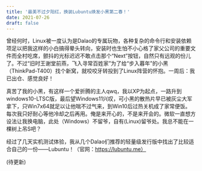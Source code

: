```yaml
---
title: '最美不过夕阳红，换装Lubuntu焕发小黑第二春！'
date: 2021-07-26
draft: false
---
```


曾经何时，Linux被一度认为是Dalao的专属玩物，<!--more-->各种复杂的命令行和安装依赖项足以把我这样的小白搞得晕头转向，安装时也生怕不小心格了家父公司的重要文件而全村吃席，颤抖的光标迟迟不敢点击那个“Next”按钮，自然只有远观的份儿了。不过“旧时王谢堂前燕，飞入寻常百姓家”为了给“步入暮年”的小黑（ThinkPad-T400）找个新窝，就咬咬牙转投到了Linux阵营的怀抱。一周后：我已出仓、感觉良好！

真苦了我的小黑，有这样一个爱折腾的主人qwq，我以XP为起点，一路升到windows10-LTSC版，最后望Windows11兴叹，可小黑的散热片早已被灰尘大军拿下，只Win7x64就足以让他喘不过气来，到Win10后过热关机成了家常便饭。每次我只好耐心等他冷却之后再用。俺是来开心的，不是来开会的。微软一直想方设法让我换电脑，此处（Windows）不留爷，自有(Linux)留爷处。我总不能在一棵树上吊S吧？

经过了几天实机测试体验，我从几个Dalao们推荐的轻量级发行版中找出了比较适合自己的一份——Lubuntu！（官网：https://lubuntu.me）

(待更新)
